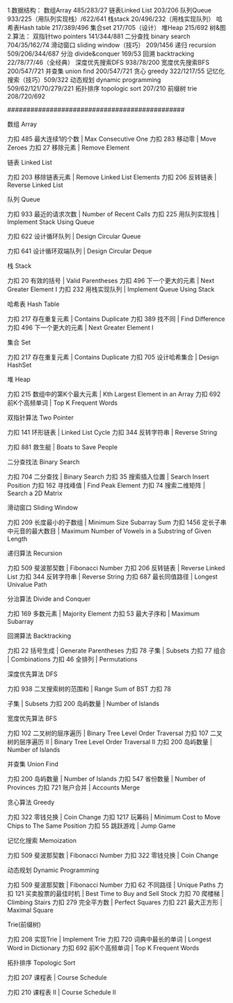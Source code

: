 1.数据结构：
数组Array 485/283/27
链表Linked List 203/206
队列Queue 933/225（用队列实现栈）/622/641
栈stack 20/496/232（用栈实现队列）
哈希表Hash table 217/389/496
集合set 217/705（设计）
堆Heap 215/692
树&图
2.算法：
双指针two pointers 141/344/881
二分查找 binary search 704/35/162/74
滑动窗口 sliding window（技巧） 209/1456
递归 recursion 509/206/344/687
分治 divide&conquer 169/53
回溯 backtracking 22/78/77/46（全经典）
深度优先搜索DFS 938/78/200
宽度优先搜索BFS 200/547/721
并查集 union find 200/547/721
贪心 greedy 322/1217/55
记忆化搜索（技巧）509/322
动态规划 dynamic programming 509/62/121/70/279/221
拓扑排序 topologic sort 207/210
前缀树 trie 208/720/692

##############################################

数组 Array

力扣 485
最大连续1的个数 | Max Consecutive One
力扣 283	移动零 | Move Zeroes
力扣 27	移除元素 | Remove Element


链表 Linked List

力扣 203
移除链表元素 | Remove Linked List Elements
力扣 206
反转链表 | Reverse Linked List


队列 Queue

力扣 933
最近的请求次数 | Number of Recent Calls
力扣 225 
用队列实现栈 | Implement Stack Using Queue



力扣 622
设计循环队列 | Design Circular Queue

力扣 641
设计循环双端队列 | Design Circular Deque





栈 Stack

力扣 20
有效的括号 | Valid Parentheses
力扣 496
下一个更大的元素 | Next Greater Element I
力扣 232
用栈实现队列 | Implement Queue Using Stack



哈希表 Hash Table

力扣 217	存在重复元素 | Contains Duplicate
力扣 389
找不同 | Find Difference
力扣 496
下一个更大的元素 | Next Greater Element I


集合 Set

力扣 217
存在重复元素 | Contains Duplicate
力扣 705
设计哈希集合 | Design HashSet


堆 Heap

力扣 215
数组中的第K个最大元素 | Kth Largest Element in an Array
力扣 692	前K个高频单词 | Top K Frequent Words


双指针算法 Two Pointer

力扣 141
环形链表 | Linked List Cycle
力扣 344
反转字符串 | Reverse String

力扣 881
救生艇 | Boats to Save People


二分查找法 Binary Search

力扣 704
二分查找 | Binary Search
力扣 35
搜索插入位置 | Search Insert Position
力扣 162
寻找峰值 | Find Peak Element
力扣 74
搜索二维矩阵 | Search a 2D Matrix


滑动窗口 Sliding Window

力扣 209
长度最小的子数组 | Minimum Size Subarray Sum
力扣 1456
定长子串中元音的最大数目 | Maximum Number of Vowels in a Substring of Given Length


递归算法 Recursion

力扣 509	斐波那契数 | Fibonacci Number
力扣 206	反转链表 | Reverse Linked List
力扣 344	反转字符串 | Reverse String
力扣 687
最长同值路径 | Longest Univalue Path





分治算法 Divide and Conquer

力扣 169
多数元素 | Majority Element
力扣 53
最大子序和 | Maximum Subarray


回溯算法 Backtracking

力扣 22
括号生成 | Generate Parentheses
力扣 78
子集 | Subsets
力扣 77
组合 | Combinations
力扣 46
全排列 | Permutations


深度优先算法 DFS

力扣 938
二叉搜索树的范围和 | Range Sum of BST
力扣 78

子集 | Subsets
力扣 200
岛屿数量 | Number of Islands


宽度优先算法 BFS

力扣 102	二叉树的层序遍历 | Binary Tree Level Order Traversal
力扣 107
二叉树的层序遍历 II | Binary Tree Level Order Traversal II
力扣 200
岛屿数量 | Number of Islands


并查集 Union Find

力扣 200	岛屿数量 | Number of Islands
力扣 547
省份数量 | Number of Provinces
力扣 721
账户合并 | Accounts Merge



贪心算法 Greedy

力扣 322	零钱兑换 | Coin Change
力扣 1217
玩筹码 | Minimum Cost to Move Chips to The Same Position
力扣 55
跳跃游戏 | Jump Game


记忆化搜索 Memoization

力扣 509
斐波那契数 | Fibonacci Number
力扣 322
零钱兑换 | Coin Change


动态规划 Dynamic Programming

力扣 509	斐波那契数 | Fibonacci Number
力扣 62
不同路径 | Unique Paths
力扣 121
买卖股票的最佳时机 | Best Time to Buy and Sell Stock
力扣 70
爬楼梯 | Climbing Stairs
力扣 279
完全平方数 | Perfect Squares
力扣 221
最大正方形 | Maximal Square


Trie(前缀树)

力扣 208	实现Trie | Implement Trie
力扣 720
词典中最长的单词 | Longest Word in Dictionary
力扣 692
前K个高频单词 | Top K Frequent Words


拓扑排序 Topologic Sort

力扣 207
课程表 | Course Schedule

力扣 210
课程表 II | Course Schedule II